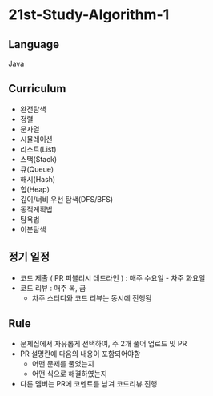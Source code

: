 # 21st-Study-Algorithm-1

## Language
Java

## Curriculum
- 완전탐색
- 정렬
- 문자열
- 시뮬레이션
- 리스트(List)
- 스택(Stack)
- 큐(Queue)
- 해시(Hash)
- 힙(Heap)
- 깊이/너비 우선 탐색(DFS/BFS)
- 동적계획법
- 탐욕법
- 이분탐색

## 정기 일정
- 코드 제출 ( PR 퍼블리시 데드라인 ) : 매주 수요일 - 차주 화요일
- 코드 리뷰 : 매주 목, 금
  - 차주 스터디와 코드 리뷰는 동시에 진행됨

## Rule
- 문제집에서 자유롭게 선택하여, 주 2개 풀어 업로드 및 PR
- PR 설명란에 다음의 내용이 포함되어야함
  - 어떤 문제를 풀었는지
  - 어떤 식으로 해결하였는지
- 다른 멤버는 PR에 코멘트를 남겨 코드리뷰 진행

